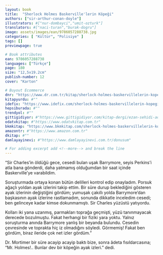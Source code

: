 ```yaml
---
layout: book
title:  "Sherlock Holmes Baskerville'lerin Köpeği"
authors: ["sir-arthur-conan-doyle"]
illustrators: #["nur-dombayci","umit-ozturk"]
translators: #["naci-turan","burak-dogru"]
image: assets/images/ean/9786057288738.jpg
categories: [ "Kültür", "Polisiye" ]
tags: []
previewpage: true

# Book attributes
ean: 9786057288738
languages: ["Türkçe"]
page: 180
size: "12,5x19.2cm"
publish-number: 12
cover: "Karton"

# Buyout Ecommerce
dnr: "https://www.dr.com.tr/kitap/sherlock-holmes-baskervillelerin-kopegi/sir-arthur-conan-doyle/cocuk-ve-genclik/genclik-10-yas/roman-oyku/urunno=0002023590001"
kitapyurdu: #""
idefix: "https://www.idefix.com/sherlock-holmes-baskervillelerin-kopegi-p-359898?vendorId=3"
hepsiburada: #""
trendyol: #""
gittigidiyor: #"https://www.gittigidiyor.com/kitap-dergi/ezan-sehidi-adnan-menderes_pdp_732728793"
odatvkitap: #"https://www.odatvkitap.com.tr"
bkmkitap: "https://www.bkmkitap.com/sherlock-holmes-baskervillelerin-kopegi-796515"
amazontr: #"https://www.amazon.com.tr"
dkitap: #""
damlayayinevi: #"https://www.damlayayinevi.com.tr/donusum"

# For adding excerpt add <!--more--> and break the line
---
```

“Sir Charles’in öldüğü gece, cesedi bulan uşak Barrymore, seyis Perkins’i atla bana gönderdi, daha yatmamış olduğumdan bir saat içinde Baskerville’ye varabildim.

Soruşturmada ortaya konan bütün delilleri kontrol edip onayladım. Porsuk ağaçlı yoldan ayak izlerini takip ettim. Bir süre durup beklediğini gösteren ayak izlerinin değiştiğini gördüm; yumuşak çakıllı yolda Barrymore’dan başkasının ayak izlerine rastlamadım, sonunda dikkatle inceledim cesedi; ben gelinceye kadar kimse dokunmamıştı. Sir Charles yüzüstü yatıyordu.

Kolları iki yana uzanmış, parmakları toprağa geçmişti, yüzü tanınmayacak derecede bozulmuştu. Fakat herhangi bir fiziki yara yoktu. Yalnız soruşturma anında Barrymore yanlış bir beyanda bulundu. Cesedin çevresinde ve toprakta hiç iz olmadığını söyledi. Görmemiş! Fakat ben gördüm, biraz ileride çok net izler gördüm.”

Dr. Mortimer bir süre acayip acayip baktı bize, sonra âdeta fısıldarcasına; “Mr. Holmes!.. Bunlar dev bir köpeğin ayak izleri.” dedi.


<!--more--> 